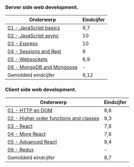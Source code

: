 ### Server side web development.

| Onderwerp                             | Eindcijfer |
|---------------------------------------|------------|
| [01 - JavaScript basics](server/1)    | 9,7        |
| [02 - JavaScript async](server/2)     | 10         |
| [03 - Express](server/3)              | 10         |
| [04 - Sessions and Rest](server/4)    | 9          |
| [05 - Websockets](server/5)           | 6,9        |
| [06 - MongoDB and Mongoose](server/6) | -          |
| Gemiddeld eindcijfer                  | 9,12       |

### Client side web development.

| Onderwerp                                           | Eindcijfer |
|-----------------------------------------------------|------------|
| [01 - HTTP en DOM](client/1)                        | 9,6        |
| [02 - Higher order functions and classes](client/2) | 9,3        |
| [03 - React](client/3)                              | 7,6        |
| [04 - More React](client/4)                         | 7,6        |
| [05 - Advanced React](client/5)                     | 9,4        |
| [06 - Redux](client/6)                              | -          |
| Gemiddeld eindcijfer                                | 8,7        |
